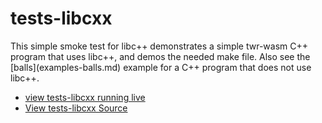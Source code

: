<h1>tests-libcxx</h1>
This simple smoke test for libc++ demonstrates a simple twr-wasm C++ program that uses libc++, and demos the needed make file.
Also see the [balls](examples-balls.md) example for a C++ program that does not use libc++.

- [view tests-libcxx running live](/examples/dist/tests-libcxx/index.html)
- [View tests-libcxx Source](https://github.com/twiddlingbits/twr-wasm/tree/main/examples/tests-libcxx)


 